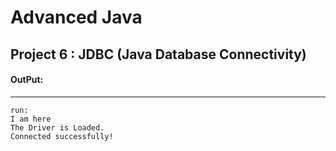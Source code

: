 # Advanced Java
## Project 6 : JDBC (Java Database Connectivity)
#### OutPut:
--------------------
```
run:
I am here
The Driver is Loaded.
Connected successfully!
```
